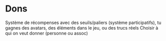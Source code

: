 # Dons

Système de récompenses avec des seuils/paliers (système participatifs), tu gagnes des avatars, des éléments dans le jeu, ou des trucs réels
Choisir à qui on veut donner (personne ou assoc)
